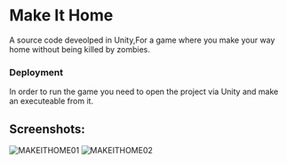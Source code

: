 # Make It Home
A source code deveolped in Unity,For a game where you make your way home without being killed by zombies.


### Deployment

In order to run the game you need to open the project via Unity and make an executeable from it.







## Screenshots:

![MAKEITHOME01](https://user-images.githubusercontent.com/89596161/210206867-70c1457c-693f-427c-9695-d1b1fc5ad3ff.png)
![MAKEITHOME02](https://user-images.githubusercontent.com/89596161/210206873-73a991d0-ea3d-4464-96ac-2de9974adb8f.png)

